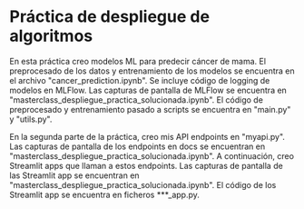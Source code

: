 
# Práctica de despliegue de algoritmos

En esta práctica creo modelos ML para predecir cáncer de mama. El preprocesado de los datos y entrenamiento de los modelos se encuentra en el archivo "cancer_prediction.ipynb". Se incluye código de logging de modelos en MLFlow. Las capturas de pantalla de MLFlow se encuentra en "masterclass_despliegue_practica_solucionada.ipynb". El código de preprocesado y entrenamiento pasado a scripts se encuentra en "main.py" y "utils.py".

En la segunda parte de la práctica, creo mis API endpoints en "myapi.py". Las capturas de pantalla de los endpoints en docs se encuentran en "masterclass_despliegue_practica_solucionada.ipynb". A continuación, creo Streamlit apps que llaman a estos endpoints. Las capturas de pantalla de las Streamlit app se encuentran en "masterclass_despliegue_practica_solucionada.ipynb". El código de los Streamlit app se encuentra en ficheros ***_app.py.
